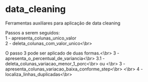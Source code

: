 # data_cleaning
Ferramentas auxiliares para aplicação de data cleaning

Passos a serem seguidos:</br>
1 - apresenta_colunas_unico_valor</br>
2 - deleta_colunas_com_valor_unico<\br>

O passo 3 pode ser aplicado de duas formas.<\br>
3 - apresenta_o_percentual_de_variancia<\br>
3.1 - deleta_colunas_variacao_menor_1_porc<\br>
ou <\br>
3 - apresenta_colunas_variacao_baixa_conforme_step<\br>
<\br>
4 - localiza_linhas_duplicadas<\br>
